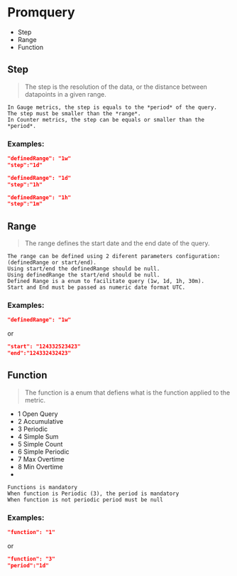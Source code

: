 # Promquery

- Step
- Range
- Function

## Step
> The step is the resolution of the data, or the distance between datapoints in a given range. 


```
In Gauge metrics, the step is equals to the *period* of the query.
The step must be smaller than the *range*.
In Counter metrics, the step can be equals or smaller than the *period*.
```

### Examples:

```json
"definedRange": "1w"
"step":"1d"
```

```json
"definedRange": "1d"
"step":"1h"
```

```json
"definedRange": "1h"
"step":"1m"
```


## Range
>The range defines the start date and the end date of the query. 

```
The range can be defined using 2 diferent parameters configuration: (definedRange or start/end).
Using start/end the definedRange should be null.
Using definedRange the start/end should be null.
Defined Range is a enum to facilitate query (1w, 1d, 1h, 30m).
Start and End must be passed as numeric date format UTC.
```

### Examples:

```json
"definedRange": "1w"
```
or 

```json
"start": "124332523423"
"end":"124332432423"
```


## Function
>The function is a enum that defiens what is the function applied to the metric.

- 1 Open Query
- 2 Accumulative
- 3 Periodic
- 4 Simple Sum
- 5 Simple Count  
- 6 Simple Periodic
- 7 Max Overtime
- 8 Min Overtime
- 
```
Functions is mandatory
When function is Periodic (3), the period is mandatory
When function is not periodic period must be null
```



### Examples:

```json
"function": "1"
```
or 

```json
"function": "3"
"period":"1d"
```
